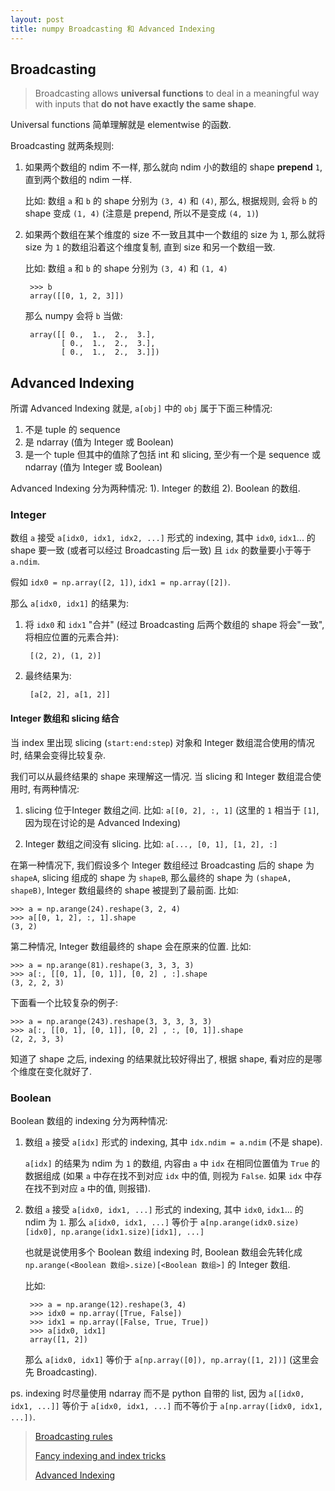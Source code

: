 ```yaml
---
layout: post
title: numpy Broadcasting 和 Advanced Indexing
---
```


## Broadcasting

> Broadcasting allows **universal functions** to deal in a meaningful way with inputs
> that **do not have exactly the same shape**.

Universal functions 简单理解就是 elementwise 的函数.

Broadcasting 就两条规则:

1. 如果两个数组的 ndim 不一样, 那么就向 ndim 小的数组的 shape
**prepend** `1`, 直到两个数组的 ndim 一样.

    比如: 数组 `a` 和 `b` 的 shape 分别为 `(3, 4)` 和 `(4)`,
    那么, 根据规则, 会将 `b` 的 shape 变成 `(1, 4)` (注意是 prepend, 所以不是变成 `(4, 1)`)

2. 如果两个数组在某个维度的 size 不一致且其中一个数组的 size 为 `1`, 那么就将 size 为 `1`
的数组沿着这个维度复制, 直到 size 和另一个数组一致.

    比如:  数组 `a` 和 `b` 的 shape 分别为 `(3, 4)` 和 `(1, 4)`

        >>> b
        array([[0, 1, 2, 3]])

    那么 numpy 会将 `b` 当做:
        
        array([[ 0.,  1.,  2.,  3.],
               [ 0.,  1.,  2.,  3.],
               [ 0.,  1.,  2.,  3.]])


## Advanced Indexing

所谓 Advanced Indexing 就是, `a[obj]` 中的 `obj` 属于下面三种情况:

1. 不是 tuple 的 sequence
2. 是 ndarray (值为 Integer 或 Boolean)
3. 是一个 tuple 但其中的值除了包括 int 和 slicing, 至少有一个是 sequence 或 ndarray (值为 Integer 或 Boolean)

Advanced Indexing 分为两种情况: 1). Integer 的数组 2). Boolean 的数组.

### Integer

数组 `a` 接受 `a[idx0, idx1, idx2, ...]` 形式的 indexing, 其中 `idx0`, `idx1`...
的 shape 要一致 (或者可以经过 Broadcasting 后一致) 且 `idx` 的数量要小于等于 `a.ndim`.

假如 `idx0 = np.array([2, 1])`, `idx1 = np.array([2])`.

那么 `a[idx0, idx1]` 的结果为:

1. 将 `idx0` 和 `idx1` "合并" (经过 Broadcasting 后两个数组的 shape 将会"一致",
将相应位置的元素合并):

        [(2, 2), (1, 2)]

2. 最终结果为:

        [a[2, 2], a[1, 2]]

#### Integer 数组和 slicing 结合

当 index 里出现 slicing (`start:end:step`) 对象和 Integer 数组混合使用的情况时, 结果会变得比较复杂.

我们可以从最终结果的 shape 来理解这一情况. 当 slicing 和 Integer 数组混合使用时, 有两种情况:

1. slicing 位于Integer 数组之间. 比如: `a[[0, 2], :, 1]` (这里的 `1` 相当于 `[1]`, 因为现在讨论的是 Advanced Indexing)

2. Integer 数组之间没有 slicing. 比如: `a[..., [0, 1], [1, 2], :]`

在第一种情况下, 我们假设多个 Integer 数组经过 Broadcasting 后的 shape 为 `shapeA`, slicing 组成的 shape
为 `shapeB`, 那么最终的 shape 为 `(shapeA, shapeB)`, Integer 数组最终的 shape 被提到了最前面. 比如:

    >>> a = np.arange(24).reshape(3, 2, 4)
    >>> a[[0, 1, 2], :, 1].shape
    (3, 2)

第二种情况, Integer 数组最终的 shape 会在原来的位置. 比如:

    >>> a = np.arange(81).reshape(3, 3, 3, 3)
    >>> a[:, [[0, 1], [0, 1]], [0, 2] , :].shape
    (3, 2, 2, 3)

下面看一个比较复杂的例子:

    >>> a = np.arange(243).reshape(3, 3, 3, 3, 3)
    >>> a[:, [[0, 1], [0, 1]], [0, 2] , :, [0, 1]].shape
    (2, 2, 3, 3)

知道了 shape 之后, indexing 的结果就比较好得出了, 根据 shape, 看对应的是哪个维度在变化就好了.

### Boolean

Boolean 数组的 indexing 分为两种情况:

1. 数组 `a` 接受 `a[idx]` 形式的 indexing, 其中 `idx.ndim = a.ndim` (不是 shape).

    `a[idx]` 的结果为 ndim 为 `1` 的数组, 内容由 `a` 中 `idx` 在相同位置值为 `True` 的数据组成 
    (如果 `a` 中存在找不到对应 `idx` 中的值, 则视为 `False`. 如果 `idx` 中存在找不到对应 `a` 中的值, 则报错).

2. 数组 `a` 接受 `a[idx0, idx1, ...]` 形式的 indexing, 其中 `idx0`, `idx1`...
的 ndim 为 `1`. 那么 `a[idx0, idx1, ...]` 等价于 `a[np.arange(idx0.size)[idx0], np.arange(idx1.size)[idx1], ...]`

    也就是说使用多个 Boolean 数组 indexing 时, Boolean 数组会先转化成 `np.arange(<Boolean 数组>.size)[<Boolean 数组>]`
    的 Integer 数组.

    比如:

        >>> a = np.arange(12).reshape(3, 4)
        >>> idx0 = np.array([True, False])
        >>> idx1 = np.array([False, True, True])
        >>> a[idx0, idx1]
        array([1, 2])

    那么 `a[idx0, idx1]` 等价于 `a[np.array([0]), np.array([1, 2])]` (这里会先 Broadcasting).

ps. indexing 时尽量使用 ndarray 而不是 python 自带的 list, 因为 `a[[idx0, idx1, ...]]`
等价于 `a[idx0, idx1, ...]` 而不等价于 `a[np.array([idx0, idx1, ...])`. 

> [Broadcasting rules](https://docs.scipy.org/doc/numpy-dev/user/quickstart.html#broadcasting-rules)
>
> [Fancy indexing and index tricks](https://docs.scipy.org/doc/numpy-dev/user/quickstart.html#fancy-indexing-and-index-tricks)
>
> [Advanced Indexing](https://docs.scipy.org/doc/numpy/reference/arrays.indexing.html#advanced-indexing)
